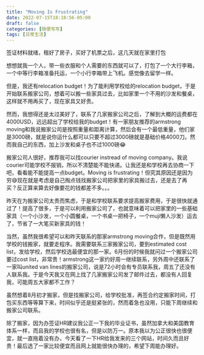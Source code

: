 ```yaml
---
title: "Moving Is Frustrating"
date: 2022-07-15T18:18:56-05:00
draft: false
categories: [随便写写]
tags: [日常生活]
---
```


签证材料就绪，租好了房子，买好了机票之后，这几天就在家里打包

想想就我一个人，带一些衣服和个人需要的东西就可以了，打包了一个大行李箱，一个中等行李箱准备托运，一个小行李箱带上飞机。感觉像去留学一样。
<!--more-->
但是，我还有relocation budget！为了能利用学校给的relocation budget，于是开始联系搬家公司，想着可以搬一些家具过去，比如家里一个不用的沙发和餐桌，这样就不用再买了，现在家具又好贵。

然而，我想得还是太过美好了，联系了几家搬家公司之后，了解到大概的运费都在4000USD，远远超出了学校给我的budget！有一家朋友推荐的armstrong moving和我说搬家公司是按照重量和距离计算，然后会有一个最低重量，他们家是3000磅，就是说你运什么都可以只要不超过3000磅就是基础价格4000刀。然而我自己的东西，加上沙发和桌子也不过1000磅😂

搬家公司人很好，推荐我可以找courier instread of moving company。我说courier可能学校不报销，所以不清楚能不能快递。让我还是和学校再去协商一下吧，看看能不能提高一点budget。Moving is frustrating！但究其原因还是因为穷😅现在就是考虑是自己掏点钱找搬家公司把家里的家具搬过去，还是去了再买？反正算来算去好像要花的钱都差不多。。。

昨天在为搬家公司太贵而焦虑，于是和学校联系要求提高搬家费用，于是很快就通过了！提高了很多，于是可以利用搬家公司了，也就意味着可以把家里的一些基础家具（一个小沙发，一个小圆餐桌，一个书桌一把椅子，一个muji懒人沙发）运去了，节省了一大笔买新家具的钱！

当然，虽然我很希望可以和昨天联系的那家armstrong moving合作，但是既然用学校的钱搬家，就要走程序。我需要联系三家搬家公司，要到estimated cost list，发给学校，然后学校选最便宜的那一家。6月份的时候我就问过一个搬家公司要过cost list，非常贵！armstrong这一家约好周一继续联系，另外周中还联系了一家叫united van lines的搬家公司，说是72小时会有专员联系我，周五了还没有人联系我。于是今天我又在网上找了几家搬家公司发了邮件过去，都没有人回复我，可能周五大家都不工作？

虽然想着8月初才搬家，但是找搬家公司，给学校批准，再签合约定搬家时间，打包买东西等等算下来，时间似乎还是挺紧张的，然而着急也没用，只能下周继续和搬家公司联系。

除了搬家，因为办签证HR建议我公正一下我的毕业证书，虽然加拿大和美国教育体系一样，而且我的学校也很有名，但是以防万一。原本我以为公正很快也很便宜，就一直拖着没有办，今天看了一下HR给我发来的三个网站，时间久而且好贵！最后选了一家比较便宜而且网上就能很快办理的，希望下周能办理好。